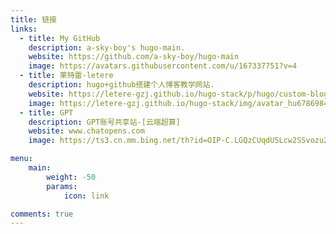 ```yaml
---
title: 链接
links:
  - title: My GitHub
    description: a-sky-boy's hugo-main.
    website: https://github.com/a-sky-boy/hugo-main
    image: https://avatars.githubusercontent.com/u/167337751?v=4
  - title: 莱特雷-letere
    description: hugo+github搭建个人博客教学网站.
    website: https://letere-gzj.github.io/hugo-stack/p/hugo/custom-blog/
    image: https://letere-gzj.github.io/hugo-stack/img/avatar_hu6786984924540402544.jpg
  - title: GPT
    description: GPT账号共享站-[云端超算]
    website: www.chatopens.com
    image: https://ts3.cn.mm.bing.net/th?id=OIP-C.LGQzCUqdU5Lcw2SSvozu2AHaE8&w=306&h=204&c=8&rs=1&qlt=90&o=6&dpr=1.3&pid=3.1&rm=2

menu:
    main: 
        weight: -50
        params:
            icon: link

comments: true
---
```


